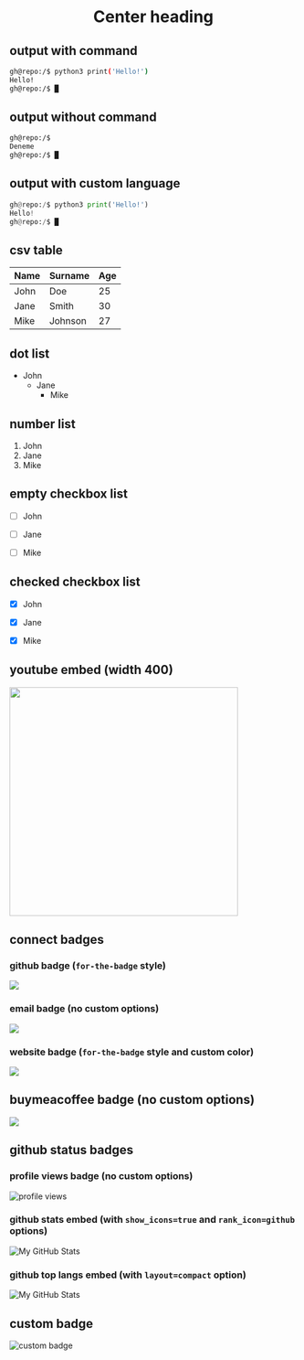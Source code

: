 # <div align="center">Center heading</div>

## output with command
```bash
gh@repo:/$ python3 print('Hello!')
Hello!
gh@repo:/$ █
```

## output without command
```bash
gh@repo:/$ 
Deneme
gh@repo:/$ █
```

## output with custom language
```python
gh@repo:/$ python3 print('Hello!')
Hello!
gh@repo:/$ █
```

## csv table
| Name | Surname | Age |
| --- | --- | --- |
| John | Doe | 25 |
| Jane | Smith | 30 |
| Mike | Johnson | 27 |


## dot list
- John
  - Jane
    - Mike


## number list
1) John
2) Jane
3) Mike


## empty checkbox list
- [ ] John
- [ ] Jane
- [ ] Mike


## checked checkbox list
- [X] John
- [X] Jane
- [X] Mike


## youtube embed (width 400)
[<img src="https://img.youtube.com/vi/R2dqWt81lxo/maxresdefault.jpg" width="400" />](https://www.youtube.com/watch?v=R2dqWt81lxo)

## connect badges
### github badge (`for-the-badge` style)

[<img src="https://img.shields.io/badge/Github-%2324292e.svg?&logo=github&style=for-the-badge" />](https://github.com/sanalzio)
### email badge (no custom options)

[<img src="https://img.shields.io/badge/E--Mail-gray.svg?&logo=maildotru&logoColor=white" />](mailto:sanalzio@duck.com)
### website badge (`for-the-badge` style and custom color)

[<img src="https://custom-icon-badges.demolab.com/badge/WebSite-darkred.svg?&logo=globe&style=for-the-badge" />](https://sanalzio.github.io)

## buymeacoffee badge (no custom options)
[<img src="https://img.shields.io/badge/Donate-Buy%20Me%20A%20Coffee-orange.svg?&logo=buymeacoffee&logoColor=yellow" />](https://buymeacoffe.com/sanalzio)

## github status badges
### profile views badge (no custom options)

![profile views](https://komarev.com/ghpvc/?username=sanalzio&)
### github stats embed (with `show_icons=true` and `rank_icon=github` options)

![My GitHub Stats](https://github-readme-stats.vercel.app/api?username=sanalzio&show_icons=true&rank_icon=github)
### github top langs embed (with `layout=compact` option)

![My GitHub Stats](https://github-readme-stats.vercel.app/api/top-langs/?username=sanalzio&layout=compact)

## custom badge
![custom badge](https://img.shields.io/badge/Hello-World!-darkred.svg?&style=for-the-badge)